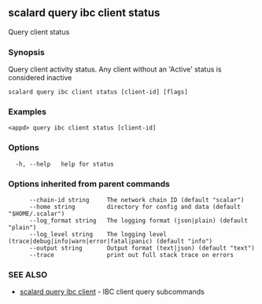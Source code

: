 ## scalard query ibc client status

Query client status

### Synopsis

Query client activity status. Any client without an 'Active' status is considered inactive

```
scalard query ibc client status [client-id] [flags]
```

### Examples

```
<appd> query ibc client status [client-id]
```

### Options

```
  -h, --help   help for status
```

### Options inherited from parent commands

```
      --chain-id string     The network chain ID (default "scalar")
      --home string         directory for config and data (default "$HOME/.scalar")
      --log_format string   The logging format (json|plain) (default "plain")
      --log_level string    The logging level (trace|debug|info|warn|error|fatal|panic) (default "info")
      --output string       Output format (text|json) (default "text")
      --trace               print out full stack trace on errors
```

### SEE ALSO

- [scalard query ibc client](scalard_query_ibc_client.md) - IBC client query subcommands

